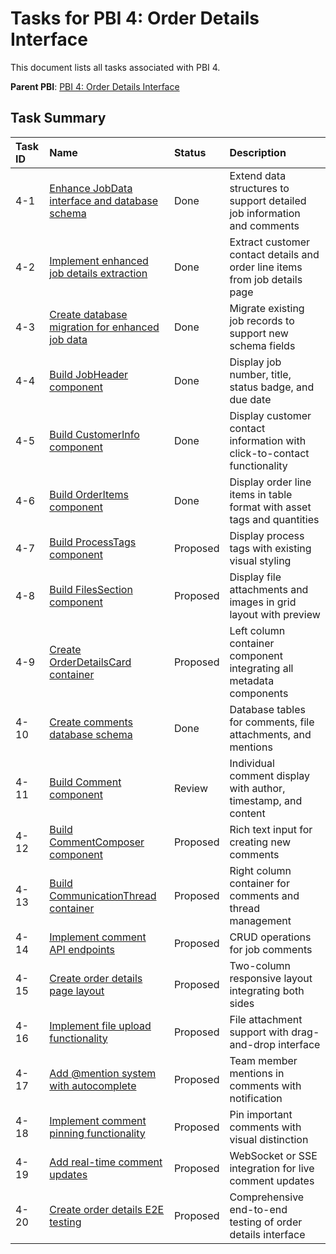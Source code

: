 # Tasks for PBI 4: Order Details Interface

This document lists all tasks associated with PBI 4.

**Parent PBI**: [PBI 4: Order Details Interface](./prd.md)

## Task Summary

| Task ID | Name                                                        | Status   | Description                                                                 |
| :------ | :---------------------------------------------------------- | :------- | :-------------------------------------------------------------------------- |
| 4-1     | [Enhance JobData interface and database schema](./4-1.md)   | Done     | Extend data structures to support detailed job information and comments     |
| 4-2     | [Implement enhanced job details extraction](./4-2.md)       | Done     | Extract customer contact details and order line items from job details page |
| 4-3     | [Create database migration for enhanced job data](./4-3.md) | Done     | Migrate existing job records to support new schema fields                   |
| 4-4     | [Build JobHeader component](./4-4.md)                       | Done     | Display job number, title, status badge, and due date                       |
| 4-5     | [Build CustomerInfo component](./4-5.md)                    | Done     | Display customer contact information with click-to-contact functionality    |
| 4-6     | [Build OrderItems component](./4-6.md)                      | Done     | Display order line items in table format with asset tags and quantities     |
| 4-7     | [Build ProcessTags component](./4-7.md)                     | Proposed | Display process tags with existing visual styling                           |
| 4-8     | [Build FilesSection component](./4-8.md)                    | Proposed | Display file attachments and images in grid layout with preview             |
| 4-9     | [Create OrderDetailsCard container](./4-9.md)               | Proposed | Left column container component integrating all metadata components         |
| 4-10    | [Create comments database schema](./4-10.md)                | Done     | Database tables for comments, file attachments, and mentions                |
| 4-11    | [Build Comment component](./4-11.md)                        | Review   | Individual comment display with author, timestamp, and content              |
| 4-12    | [Build CommentComposer component](./4-12.md)                | Proposed | Rich text input for creating new comments                                   |
| 4-13    | [Build CommunicationThread container](./4-13.md)            | Proposed | Right column container for comments and thread management                   |
| 4-14    | [Implement comment API endpoints](./4-14.md)                | Proposed | CRUD operations for job comments                                            |
| 4-15    | [Create order details page layout](./4-15.md)               | Proposed | Two-column responsive layout integrating both sides                         |
| 4-16    | [Implement file upload functionality](./4-16.md)            | Proposed | File attachment support with drag-and-drop interface                        |
| 4-17    | [Add @mention system with autocomplete](./4-17.md)          | Proposed | Team member mentions in comments with notification                          |
| 4-18    | [Implement comment pinning functionality](./4-18.md)        | Proposed | Pin important comments with visual distinction                              |
| 4-19    | [Add real-time comment updates](./4-19.md)                  | Proposed | WebSocket or SSE integration for live comment updates                       |
| 4-20    | [Create order details E2E testing](./4-20.md)               | Proposed | Comprehensive end-to-end testing of order details interface                 |
